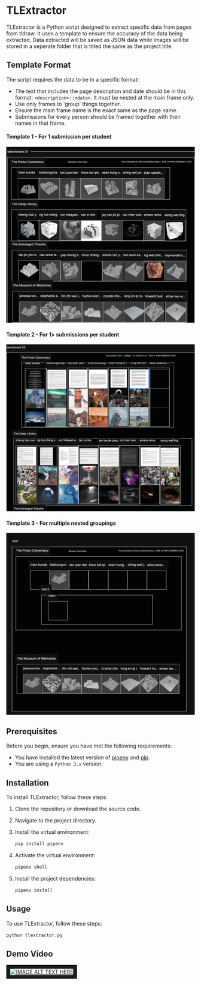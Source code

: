 # TLExtractor

TLExtractor is a Python script designed to extract specific data from pages from tldraw. It uses a template to ensure the accuracy of the data being extracted. Data extracted will be saved as JSON data while images will be stored in a seperate folder that is titled the same as the project title.

## Template Format

The script requires the data to be in a specific format:

* The text that includes the page description and date should be in this format: `<description>::<date>`. It must be nested at the main frame only.
* Use only frames to 'group' things together.
* Ensure the main frame name is the exact same as the page name.
* Submissions for every person should be framed together with their names in that frame.

#### Template 1 - For 1 submission per student
![Template Format 1](./img/template_format1.png)

#### Template 2 - For 1> submissions per student
![Template Format 2](/img/template_format2.png)

#### Template 3 - For multiple nested groupings
![Template Format 2](/img/template_format3.png)

## Prerequisites

Before you begin, ensure you have met the following requirements:

* You have installed the latest version of [pipenv](https://pipenv.pypa.io/en/latest/) and [pip](https://pypi.org/project/pip/#history).
* You are using a `Python 3.x` version.

## Installation

To install TLExtractor, follow these steps:

1. Clone the repository or download the source code.
2. Navigate to the project directory.
3. Install the virtual environment:

    ```bash
    pip install pipenv
    ```

4. Activate the virtual environment:

    ```bash
    pipenv shell
    ```

5. Install the project dependencies:

    ```bash
    pipenv install
    ```

## Usage

To use TLExtractor, follow these steps:

```bash
python tlextractor.py
```



## Demo Video

<a href="https://github.com/LamJingJie/tlextractor/assets/58838335/8ea12541-120f-4b0e-8577-770f6d90232a" target="_blank"><img src="https://github.com/LamJingJie/tlextractor/assets/58838335/8ea12541-120f-4b0e-8577-770f6d90232a" 
alt="IMAGE ALT TEXT HERE" width="240" height="180" border="10" /></a>
